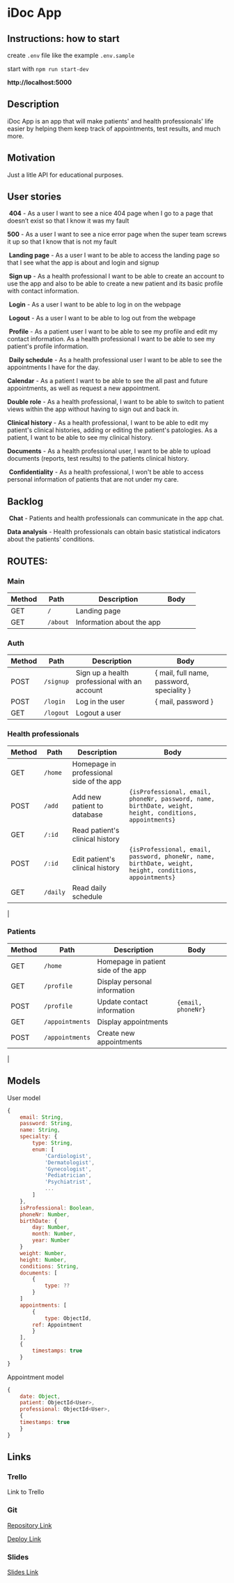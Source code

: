 # iDoc App

## Instructions: how to start

create `.env` file like the example `.env.sample`

start with `npm run start-dev`

**http://localhost:5000**

## Description


iDoc App is an app that will make patients' and health professionals' life easier by helping them keep track of appointments, test results, and much more.
​

## Motivation

Just a litle API for educational purposes.



## User stories

​
**404** - As a user I want to see a nice 404 page when I go to a page that doesn’t exist so that I know it was my fault
​

**500** - As a user I want to see a nice error page when the super team screws it up so that I know that is not my fault

​
**Landing page** - As a user I want to be able to access the landing page so that I see what the app is about and login and signup

​
**Sign up** - As a health professional I want to be able to create an account to use the app and also to be able to create a new patient and its basic profile with contact information.

​
**Login** - As a user I want to be able to log in on the webpage

​
**Logout** - As a user I want to be able to log out from the webpage

​
**Profile** - As a patient user I want to be able to see my profile and edit my contact information. As a health professional I want to be able to see my patient's profile information.

​
**Daily schedule** - As a health professional user I want to be able to see the appointments I have for the day.

**Calendar** - As a patient I want to be able to see the all past and future appointments, as well as request a new appointment.

**Double role** - As a health professional, I want to be able to switch to patient views within the app without having to sign out and back in.

**Clinical history** - As a health professional, I want to be able to edit my patient's clinical histories, adding or editing the patient's patologies. As a patient, I want to be able to see my clinical history.

**Documents** - As a health professional user, I want to be able to upload documents (reports, test results) to the patients clinical history.

​
**Confidentiality** - As a health professional, I won't be able to access personal information of patients that are not under my care.

## Backlog

​
**Chat** - Patients and health professionals can communicate in the app chat.

**Data analysis** - Health professionals can obtain basic statistical indicators about the patients' conditions.
​

## ROUTES:


### Main


| Method | Path | Description | Body | |
| ------ | ----------------------------- | ------------------------------------------------ | ------------------------------------- | --------------- |
| GET |` /` | Landing page | | |
| GET |` /about` | Information about the app | | |
### Auth


| Method | Path | Description | Body | |
| ------ | ----------------------------- | ------------------------------------------------ | ------------------------------------- | --------------- |
| POST | `/signup` | Sign up a health professional with an account | { mail, full name, password, speciality } | |
| POST | `/login` | Log in the user | { mail, password } | |
| GET | `/logout` | Logout a user | |

 
### Health professionals
| Method | Path | Description | Body | |
| ------ | ----------------------------- | ------------------------------------------------ | ------------------------------------- | --------------- |
| GET | `/home` | Homepage in professional side of the app | |
| POST | `/add` | Add new patient to database | `{isProfessional, email, phoneNr, password, name, birthDate, weight, height, conditions, appointments}`
| GET | `/:id` | Read patient's clinical history | | |
| POST | `/:id` | Edit patient's clinical history | `{isProfessional, email, password, phoneNr, name, birthDate, weight, height, conditions, appointments}` | |
| GET | `/daily` | Read daily schedule | | |
|

### Patients
| Method | Path | Description | Body | |
| ------ | ----------------------------- | ------------------------------------------------ | ------------------------------------- | --------------- |
| GET | `/home` | Homepage in patient side of the app | |
| GET | `/profile` | Display personal information 
| POST | `/profile` | Update contact information | `{email, phoneNr}`| 
| GET | `/appointments` | Display appointments 
| POST | `/appointments` | Create new appointments | | 
|



## Models

User model

```javascript
{
	email: String,
	password: String,
	name: String,
	specialty: {
		type: String,
		enum: [
			'Cardiologist',
			'Dermatologist',
			'Gynecologist',
			'Pediatrician',
			'Psychiatrist',
			...
		]
	},
	isProfessional: Boolean,
	phoneNr: Number,
	birthDate: {
		day: Number,
		month: Number,
		year: Number
	}
	weight: Number,
	height: Number,
	conditions: String,
	documents: [
		{
			type: ??
		}
	]
	appointments: [
		{
			type: ObjectId,
		ref: Appointment
		}
	],
	{
		timestamps: true
	}
}
```


Appointment model
```javascript
{
	date: Object,
	patient: ObjectId<User>,
	professional: ObjectId<User>,
	{
	timestamps: true
	}
}
```

## Links

### Trello

Link to Trello

### Git

[Repository Link](https://github.com/mrnlts/iDoc-backend)

[Deploy Link](http://heroku.com/)

### Slides

[Slides Link](http://slides.com/)

